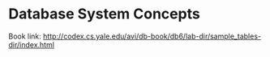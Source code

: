 # Database System Concepts

Book link: http://codex.cs.yale.edu/avi/db-book/db6/lab-dir/sample_tables-dir/index.html
